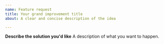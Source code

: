 ```yaml
---
name: Feature request
title: Your grand improvement title
about: A clear and concise description of the idea

---
```


**Describe the solution you'd like**
A description of what you want to happen.
